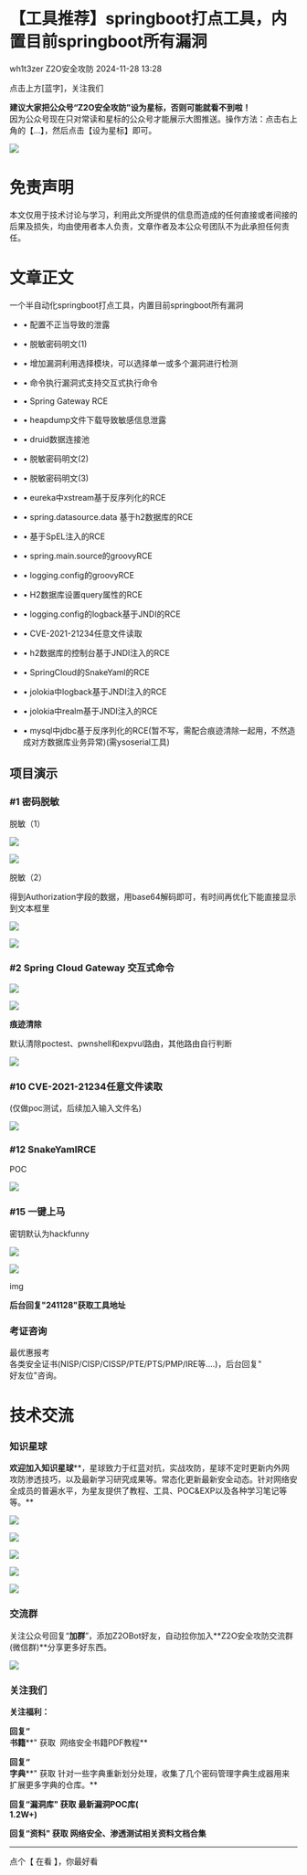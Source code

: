 #  【工具推荐】springboot打点工具，内置目前springboot所有漏洞   
wh1t3zer  Z2O安全攻防   2024-11-28 13:28  
  
点击上方[蓝字]，关注我们  
  
  
**建议大家把公众号“Z2O安全攻防”设为星标，否则可能就看不到啦！**  
因为公众号现在只对常读和星标的公众号才能展示大图推送。操作方法：点击右上角的【...】，然后点击【设为星标】即可。  
  
![](https://mmbiz.qpic.cn/sz_mmbiz_png/h8P1KUHOKuao3T9EnGbUIqxgDhEVicCV8NbH4FiaZ3YIbpXNEr6qFicGkAelnQHKGHsVlfapMGgO3DHA68iaiac0n4Q/640?wx_fmt=png "")  
  
  
# 免责声明  
  
  
本文仅用于技术讨论与学习，利用此文所提供的信息而造成的任何直接或者间接的后果及损失，均由使用者本人负责，文章作者及本公众号团队不为此承担任何责任。  
  
# 文章正文  
  
  
一个半自动化springboot打点工具，内置目前springboot所有漏洞  
- • 配置不正当导致的泄露  
  
- • 脱敏密码明文(1)  
  
- • 增加漏洞利用选择模块，可以选择单一或多个漏洞进行检测  
  
- • 命令执行漏洞式支持交互式执行命令  
  
- • Spring Gateway RCE  
  
- • heapdump文件下载导致敏感信息泄露  
  
- • druid数据连接池  
  
- • 脱敏密码明文(2)  
  
- • 脱敏密码明文(3)  
  
- • eureka中xstream基于反序列化的RCE  
  
- • spring.datasource.data 基于h2数据库的RCE  
  
- • 基于SpEL注入的RCE  
  
- • spring.main.source的groovyRCE  
  
- • logging.config的groovyRCE  
  
- • H2数据库设置query属性的RCE  
  
- • logging.config的logback基于JNDI的RCE  
  
- • CVE-2021-21234任意文件读取  
  
- • h2数据库的控制台基于JNDI注入的RCE  
  
- • SpringCloud的SnakeYaml的RCE  
  
- • jolokia中logback基于JNDI注入的RCE  
  
- • jolokia中realm基于JNDI注入的RCE  
  
- • mysql中jdbc基于反序列化的RCE(暂不写，需配合痕迹清除一起用，不然造成对方数据库业务异常)(需ysoserial工具)  
  
## 项目演示  
### #1 密码脱敏  
  
脱敏（1）  
  
![](https://mmbiz.qpic.cn/sz_mmbiz_png/h8P1KUHOKubtxibIWQUw62IgIVZO7HYgJA49IezZaZTOMys1kXUicsEHaQibK7UwibOtZYYXTE1XibzwibByRtweQRBQ/640?wx_fmt=png&from=appmsg "")  
  
![](https://mmbiz.qpic.cn/sz_mmbiz_png/h8P1KUHOKubtxibIWQUw62IgIVZO7HYgJDzxO8zodceYLXjAiauOPLwZiaC7NgjuM4QhOkqD5euCREwb7HzW9kpTw/640?wx_fmt=png&from=appmsg "")  
  
  
脱敏（2）  
  
得到Authorization字段的数据，用base64解码即可，有时间再优化下能直接显示到文本框里  
  
![](https://mmbiz.qpic.cn/sz_mmbiz_png/h8P1KUHOKubtxibIWQUw62IgIVZO7HYgJ3gxrpGwxZ6LRNQosgubc0bOJq9qVAegFRvmz4RL7swKj1xEEA6V5Xw/640?wx_fmt=png&from=appmsg "")  
  
![](https://mmbiz.qpic.cn/sz_mmbiz_png/h8P1KUHOKubtxibIWQUw62IgIVZO7HYgJvq3KZQIGsOOGX160kd8yiab5XkSyDlJZc0glb2YDreCibw57Gx6OGKHQ/640?wx_fmt=png&from=appmsg "")  
  
### #2 Spring Cloud Gateway 交互式命令  
  
![](https://mmbiz.qpic.cn/sz_mmbiz_png/h8P1KUHOKubtxibIWQUw62IgIVZO7HYgJRFYvb1XQXBeKbibjhLGvpztBkka53MgEWRxINcDO5lrKrYzZLR3dd5Q/640?wx_fmt=png&from=appmsg "")  
  
![](https://mmbiz.qpic.cn/sz_mmbiz_png/h8P1KUHOKubtxibIWQUw62IgIVZO7HYgJiaIPib02XibEiamxWwt65LIsHZgAW6d1o8RDAedyWQVJV0ETpjmoDBMNMw/640?wx_fmt=png&from=appmsg "")  
  
  
**痕迹清除**  
  
默认清除poctest、pwnshell和expvul路由，其他路由自行判断  
  
![](https://mmbiz.qpic.cn/sz_mmbiz_png/h8P1KUHOKubtxibIWQUw62IgIVZO7HYgJ8XCE6fjFI3YGHWhapzmiaNB6adAHqZaXBaicZicicN0lldSkkK1g7UjE7Q/640?wx_fmt=png&from=appmsg "")  
  
### #10 CVE-2021-21234任意文件读取  
  
(仅做poc测试，后续加入输入文件名)  
  
![](https://mmbiz.qpic.cn/sz_mmbiz_png/h8P1KUHOKubtxibIWQUw62IgIVZO7HYgJib1YxtiaAX9McH7kZpu6ibu9ZCtLDZ0QSoje7TR41nFV2YwhyY0ybGOlA/640?wx_fmt=png&from=appmsg "")  
  
  
### #12 SnakeYamlRCE  
  
POC  
  
![](https://mmbiz.qpic.cn/sz_mmbiz_png/h8P1KUHOKubtxibIWQUw62IgIVZO7HYgJKnLicRICOeJz67cccMtpuiauDpqQ46nTOvbjianYof13ZqWRoy9kviblgA/640?wx_fmt=png&from=appmsg "")  
  
  
### #15 一键上马  
  
密钥默认为hackfunny  
  
![](https://mmbiz.qpic.cn/sz_mmbiz_png/h8P1KUHOKubtxibIWQUw62IgIVZO7HYgJBO6VpoVbibcBb6RINK5oRlqj0FbDCngoQY0wYTBMeFEZYEgAz9Ogxtg/640?wx_fmt=png&from=appmsg "")  
  
![](https://mmbiz.qpic.cn/sz_mmbiz_png/h8P1KUHOKubtxibIWQUw62IgIVZO7HYgJEFswyhBnJCP71CW8iceiaSjiaDpice628fjgiawuaDZb2WIGPMRRlVZxQBA/640?wx_fmt=png&from=appmsg "")  
  
img  
  
  
**后台回复"241128"获取工具地址**  
  
  
  
### 考证咨询  
  
  
最优惠报考  
各类安全证书(NISP/CISP/CISSP/PTE/PTS/PMP/IRE等....)，后台回复"  
好友位"咨询。  
  
# 技术交流  
  
  
### 知识星球  
  
  
**欢迎加入知识星球****，星球致力于红蓝对抗，实战攻防，星球不定时更新内外网攻防渗透技巧，以及最新学习研究成果等。常态化更新最新安全动态。针对网络安全成员的普遍水平，为星友提供了教程、工具、POC&EXP以及各种学习笔记等等。**  
  
![](https://mmbiz.qpic.cn/sz_mmbiz_png/h8P1KUHOKuYl1eHu25UAxhOZEBXZpSmXPg6kVsggaWKZsh0ab2kh6icbbkBgOH8icuV0x2IPGGRMiaU2hNBErstcA/640?wx_fmt=png&from=appmsg&wxfrom=5&wx_lazy=1&wx_co=1 "")  
  
![](https://mmbiz.qpic.cn/sz_mmbiz_png/h8P1KUHOKuYl1eHu25UAxhOZEBXZpSmX8Pjria4EK9ib8PPUAxiaMaSqUZibdxNoqqmmVHqGwXkYdzziaZNDLOwCGQw/640?wx_fmt=png&from=appmsg "")  
  
  
![](https://mmbiz.qpic.cn/sz_mmbiz_png/h8P1KUHOKubkRgdNbBQdOZibtbt7oibUpdUIl55vlmiaibqInxXG1Z9tfo52jF8onER5R4U2mCM5RpZia6rwEHnlMAg/640?wx_fmt=png&from=appmsg "")  
  
  
![](https://mmbiz.qpic.cn/sz_mmbiz_png/h8P1KUHOKuYItiapGtLIq3gAQYGfE5nictnkFeBicm7brKdibz4Va1hRf2dKZT0IyRRXYboE1lbZ6ZquDGnzqKibGGw/640?wx_fmt=png&wxfrom=5&wx_lazy=1&wx_co=1 "")  
  
  
![](https://mmbiz.qpic.cn/sz_mmbiz_jpg/h8P1KUHOKub0WpCibOMMSdictvo8OHh6dticYAz6QYzXibSpQD5ohWB1ambKv8Tamf7H6RjyVjVXxibKorFAeDeILOg/640?wx_fmt=other&tp=webp&wxfrom=5&wx_lazy=1&wx_co=1 "")  
  
  
### 交流群  
  
  
关注公众号回复“**加群**”，添加Z2OBot好友，自动拉你加入**Z2O安全攻防交流群(微信群)**分享更多好东西。  
  
![](https://mmbiz.qpic.cn/mmbiz_png/h8P1KUHOKuYMO5aHRB3TbIy3xezlTAkbFzqIRfZNnicxSC23h1UmemDu9Jq38xrleA6NyoWBu1nAj0nmE6YXEHg/640?wx_fmt=png&wxfrom=5&wx_lazy=1&wx_co=1 "")  
  
  
### 关注我们  
  
  
  
**关注福利：**  
  
**回复“**  
**书籍****" 获取  网络安全书籍PDF教程**  
  
**回复“**  
**字典****" 获取 针对一些字典重新划分处理，收集了几个密码管理字典生成器用来扩展更多字典的仓库。**  
  
**回复“漏洞库" 获取 最新漏洞POC库(**  
**1.2W+****)******  
  
**回复“资料" 获取 网络安全、渗透测试相关资料文档合集**  
  
****  
点个【 在看 】，你最好看  
  
  
